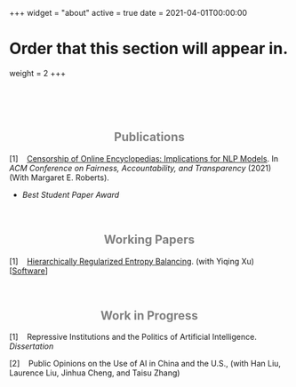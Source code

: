 +++
widget = "about"
active = true
date = 2021-04-01T00:00:00

# Order that this section will appear in.
weight = 2
+++

<br/><br/>
<br/>

<center><h2> <span style="color:grey"> Publications </span> </h2></center>

[1] &nbsp;&nbsp; [Censorship of Online Encyclopedias: Implications for NLP Models](https://doi.org/10.1145/3442188.3445916). In <em>ACM Conference on Fairness, Accountability, and Transparency</em> (2021) (With Margaret E. Roberts).
<ul>
<li> <em>Best Student Paper Award</em> </li>
</ul>


<br/>
<center><h2> <span style="color:grey"> Working Papers </span> </h2></center>

[1] &nbsp;&nbsp; [Hierarchically Regularized Entropy Balancing](https://papers.ssrn.com/sol3/papers.cfm?abstract_id=3807620). (with Yiqing Xu) [[Software](https://github.com/xuyiqing/hbal)]

<br/>
<center><h2> <span style="color:grey"> Work in Progress </span> </h2></center>

[1] &nbsp;&nbsp; Repressive Institutions and the Politics of Artificial Intelligence. <em>Dissertation</em>

[2] &nbsp;&nbsp; Public Opinions on the Use of AI in China and the U.S., (with Han Liu, Laurence Liu, Jinhua Cheng, and Taisu Zhang)